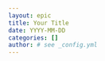 ```yaml
---
layout: epic
title: Your Title
date: YYYY-MM-DD
categories: []
author: # see _config.yml
---
```


<!--

Dear Artsy Engineer:

What follows is a template for a truly epic blog post. It follows the narrative structure of [the monomyth](https://en.wikipedia.org/wiki/The_Hero_with_a_Thousand_Faces); you are the hero of this myth.

Use this template if you're interested in spending a few hours at least writing the post. You need to copy this file into the `_posts` directory and rename it with the current date and post title. Then go through and write as much as you like for each of the sections described below.

Finally, send a PR and congrats! You've written a blog post.

-->

<!--
Iɴᴛʀᴏᴅᴜᴄᴛɪᴏɴ

An introduction is a 1-2 paragraph overview of what the blog post talks about. It should describe the technologies related to the blog post, but not explain them. Write this last.

-->

<!-- more -->

<!--
  _______  _              ____            _  _                             __          __           _      _ 
 |__   __|| |            / __ \          | |(_)                            \ \        / /          | |    | |
    | |   | |__    ___  | |  | | _ __  __| | _  _ __    __ _  _ __  _   _   \ \  /\  / /___   _ __ | |  __| |
    | |   | '_ \  / _ \ | |  | || '__|/ _` || || '_ \  / _` || '__|| | | |   \ \/  \/ // _ \ | '__|| | / _` |
    | |   | | | ||  __/ | |__| || |  | (_| || || | | || (_| || |   | |_| |    \  /\  /| (_) || |   | || (_| |
    |_|   |_| |_| \___|  \____/ |_|   \__,_||_||_| |_| \__,_||_|    \__, |     \/  \/  \___/ |_|   |_| \__,_|
                                                                     __/ |
                                                                    |___/

Begin your story by establishing the setting (The Ordinary World). You're probably writing a blog post about learning something, so think back to what you and the world were like before you learned that thing. Describe it. What was the world like? What were some of the problems with the world as it existed?

This section only needs to be a few paragraphs long. Don't spend too much time on it – you can come back and revisit it as you write the rest of your story.

Example: Luke is an adolescent farmer with big dreams, but is being held back by his responsibilities to his farm.
-->

<!--
  _______  _              _____        _  _   _                        _                     _                     
 |__   __|| |            / ____|      | || | | |             /\       | |                   | |                    
    | |   | |__    ___  | |      __ _ | || | | |_  ___      /  \    __| |__   __ ___  _ __  | |_  _   _  _ __  ___ 
    | |   | '_ \  / _ \ | |     / _` || || | | __|/ _ \    / /\ \  / _` |\ \ / // _ \| '_ \ | __|| | | || '__|/ _ \
    | |   | | | ||  __/ | |____| (_| || || | | |_| (_) |  / ____ \| (_| | \ V /|  __/| | | || |_ | |_| || |  |  __/
    |_|   |_| |_| \___|  \_____|\__,_||_||_|  \__|\___/  /_/    \_\\__,_|  \_/  \___||_| |_| \__| \__,_||_|   \___|
                                                                                                                   
The Call to Adventure is the event that precipitated the story you're writing about. Your call to adventure might be a bug report or a feature request. Heroes usually don't accept a call to adventure – at first. They resist but eventually come to realize that they must go on the adventure. Only spend a few paragraphs here.

Example: Obi-Wan Kanobi asks Luke to become a Jedi. Luke turns Obi-Wan down at first, but after his farm is destroyed, he joins the knight to begin his training.
-->

<!--
  _______  _              ____            _               _ 
 |__   __|| |            / __ \          | |             | |
    | |   | |__    ___  | |  | | _ __  __| |  ___   __ _ | |
    | |   | '_ \  / _ \ | |  | || '__|/ _` | / _ \ / _` || |
    | |   | | | ||  __/ | |__| || |  | (_| ||  __/| (_| || |
    |_|   |_| |_| \___|  \____/ |_|   \__,_| \___| \__,_||_|

The Ordeal is the biggest part of your post. It can range from five paragraphs to fifty.

Describe, in detail, the ordeal of the adventure. What you learned isn't as important as how you learned it. Make sure to include links to pull requests and issues that you found in your journey. Also include embedded media – like images or youtube videos – to help break up this long section.

Example: Luke travels to faraway lands to help free a political prisoner. He makes friends along the way, but there are costs to his adventure.

-->

<!--
  _______  _             _____                                 _ 
 |__   __|| |           |  __ \                               | |
    | |   | |__    ___  | |__) | ___ __      __ __ _  _ __  __| |
    | |   | '_ \  / _ \ |  _  / / _ \\ \ /\ / // _` || '__|/ _` |
    | |   | | | ||  __/ | | \ \|  __/ \ V  V /| (_| || |  | (_| |
    |_|   |_| |_| \___| |_|  \_\\___|  \_/\_/  \__,_||_|   \__,_|

This small section is for describing the feeling of accomplishment after you fixed a bug or finished a feature. Take a few paragraphs to reflect on all that you learned.

Example: Luke and his friends are celebrated for their bravery.                                   
-->

<!--
  _______  _             _____        _                       
 |__   __|| |           |  __ \      | |                      
    | |   | |__    ___  | |__) | ___ | |_  _   _  _ __  _ __  
    | |   | '_ \  / _ \ |  _  / / _ \| __|| | | || '__|| '_ \ 
    | |   | | | ||  __/ | | \ \|  __/| |_ | |_| || |   | | | |
    |_|   |_| |_| \___| |_|  \_\\___| \__| \__,_||_|   |_| |_|

The Return is the most difficult section of the story to write. It describes the return of the hero – that's you – to the Ordinary World. But there's a problem: the hero has changed throughout the Ordeal. They aren't the same as they were in the beginning of the story. They've learned and grown. They've come to appreciate the cost of their adventure and reflect on decisions they would have made differently.

Take a few paragraphs to reflect on how you've grown and how the Ordinary World no longer feels like home. For instance, if you've learned a technology, describe how you are frustrated by not being able to apply that technology everywhere.

Example: Years later, Luke is a guardian of the Rebel resistance and helps defend their icy fortress from enemies and snow monsters.
-->
